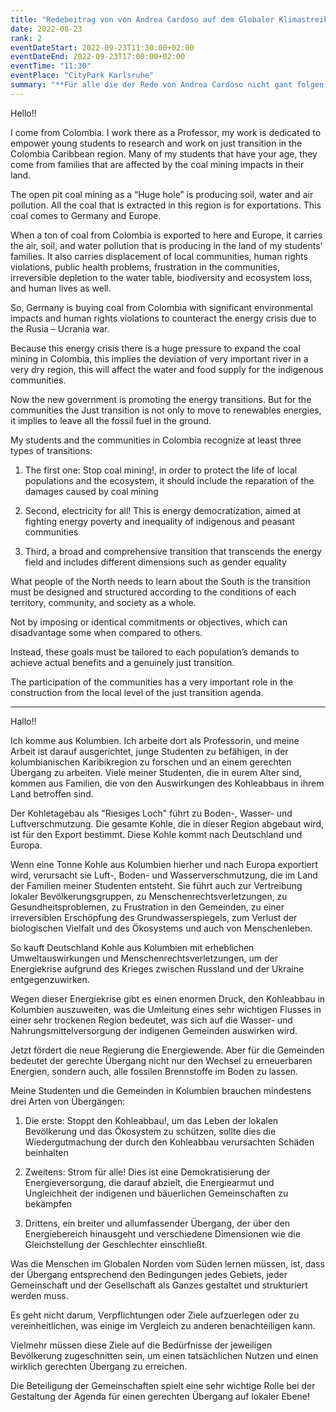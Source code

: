```yaml
---
title: "Redebeitrag von von Andrea Cardoso auf dem Globaler Klimastreik am 23.09.2022"
date: 2022-08-23
rank: 2
eventDateStart: 2022-09-23T11:30:00+02:00
eventDateEnd: 2022-09-23T17:00:00+02:00
eventTime: "11:30"
eventPlace: "CityPark Karlsruhe"
summary: "**Für alle die der Rede von Andrea Cardoso nicht gant folgen konnten haben wir sie hier sowohl auf Englisch als auch ins Deutsche übersetzt**"
---
```


Hello!! 

I come from Colombia. I work there as a Professor, my work is dedicated to empower young students to research and work on just transition in the Colombia Caribbean region. Many of my students that have your age, they come from families that are affected by the coal mining impacts in their land.  

The open pit coal mining as a “Huge hole” is producing soil, water and air pollution. All the coal that is extracted in this region is for exportations. This coal comes to Germany and Europe.  

When a ton of coal from Colombia is exported to here and Europe, it carries the air, soil, and water pollution that is producing in the land of my students’ families.  It also carries displacement of local communities, human rights violations, public health problems, frustration in the communities, irreversible depletion to the water table, biodiversity and ecosystem loss, and human lives as well.  

So, Germany is buying coal from Colombia with significant environmental impacts and human rights violations to counteract the energy crisis due to the Rusia – Ucrania war. 

Because this energy crisis there is a huge pressure to expand the coal mining in Colombia, this implies the deviation of very important river in a very dry region, this will affect the water and food supply for the indigenous communities. 

Now the new government is promoting the energy transitions. But for the communities the Just transition is not only to move to renewables energies, it implies to leave all the fossil fuel in the ground.  


My students and the communities in Colombia recognize at least three types of transitions:  

1) The first one: Stop coal mining!, in order to protect the life of local populations and the ecosystem, it should include the reparation of the damages caused by coal mining  

2) Second, electricity for all! This is energy democratization, aimed at fighting energy poverty and inequality of indigenous and peasant communities  

3) Third, a broad and comprehensive transition that transcends the energy field and includes different dimensions such as gender equality  

What people of the North needs to learn about the South is the transition must be designed and structured according to the conditions of each territory, community, and society as a whole.  

Not by imposing or identical commitments or objectives, which can disadvantage some when compared to others.  

Instead, these goals must be tailored to each population’s demands to achieve actual benefits and a genuinely just transition.  

The participation of the communities has a very important role in the construction from the local level of the just transition agenda.


----------------------------------------------------------------------

Hallo!! 

Ich komme aus Kolumbien. Ich arbeite dort als Professorin, und meine Arbeit ist darauf ausgerichtet, junge Studenten zu befähigen, in der kolumbianischen Karibikregion zu forschen und an einem gerechten Übergang zu arbeiten. Viele meiner Studenten, die in eurem Alter sind, kommen aus Familien, die von den Auswirkungen des Kohleabbaus in ihrem Land betroffen sind.  

Der Kohletagebau als "Riesiges Loch" führt zu Boden-, Wasser- und Luftverschmutzung. Die gesamte Kohle, die in dieser Region abgebaut wird, ist für den Export bestimmt. Diese Kohle kommt nach Deutschland und Europa.  

Wenn eine Tonne Kohle aus Kolumbien hierher und nach Europa exportiert wird, verursacht sie Luft-, Boden- und Wasserverschmutzung, die im Land der Familien meiner Studenten entsteht.  Sie führt auch zur Vertreibung lokaler Bevölkerungsgruppen, zu Menschenrechtsverletzungen, zu Gesundheitsproblemen, zu Frustration in den Gemeinden, zu einer irreversiblen Erschöpfung des Grundwasserspiegels, zum Verlust der biologischen Vielfalt und des Ökosystems und auch von Menschenleben.  


So kauft Deutschland Kohle aus Kolumbien mit erheblichen Umweltauswirkungen und Menschenrechtsverletzungen, um der Energiekrise aufgrund des Krieges zwischen Russland und der Ukraine entgegenzuwirken. 


Wegen dieser Energiekrise gibt es einen enormen Druck, den Kohleabbau in Kolumbien auszuweiten, was die Umleitung eines sehr wichtigen Flusses in einer sehr trockenen Region bedeutet, was sich auf die Wasser- und Nahrungsmittelversorgung der indigenen Gemeinden auswirken wird. 


Jetzt fördert die neue Regierung die Energiewende. Aber für die Gemeinden bedeutet der gerechte Übergang nicht nur den Wechsel zu erneuerbaren Energien, sondern auch, alle fossilen Brennstoffe im Boden zu lassen.  


Meine Studenten und die Gemeinden in Kolumbien brauchen mindestens drei Arten von Übergängen:  

1) Die erste: Stoppt den Kohleabbau!, um das Leben der lokalen Bevölkerung und das Ökosystem zu schützen, sollte dies die Wiedergutmachung der durch den Kohleabbau verursachten Schäden beinhalten  

2) Zweitens: Strom für alle! Dies ist eine Demokratisierung der Energieversorgung, die darauf abzielt, die Energiearmut und Ungleichheit der indigenen und bäuerlichen Gemeinschaften zu bekämpfen  

3) Drittens, ein breiter und allumfassender Übergang, der über den Energiebereich hinausgeht und verschiedene Dimensionen wie die Gleichstellung der Geschlechter einschließt.  


Was die Menschen im Globalen Norden vom Süden lernen müssen, ist, dass der Übergang entsprechend den Bedingungen jedes Gebiets, jeder Gemeinschaft und der Gesellschaft als Ganzes gestaltet und strukturiert werden muss.  

Es geht nicht darum, Verpflichtungen oder Ziele aufzuerlegen oder zu vereinheitlichen, was einige im Vergleich zu anderen benachteiligen kann.  

Vielmehr müssen diese Ziele auf die Bedürfnisse der jeweiligen Bevölkerung zugeschnitten sein, um einen tatsächlichen Nutzen und einen wirklich gerechten Übergang zu erreichen.  

Die Beteiligung der Gemeinschaften spielt eine sehr wichtige Rolle bei der Gestaltung der Agenda für einen gerechten Übergang auf lokaler Ebene!

